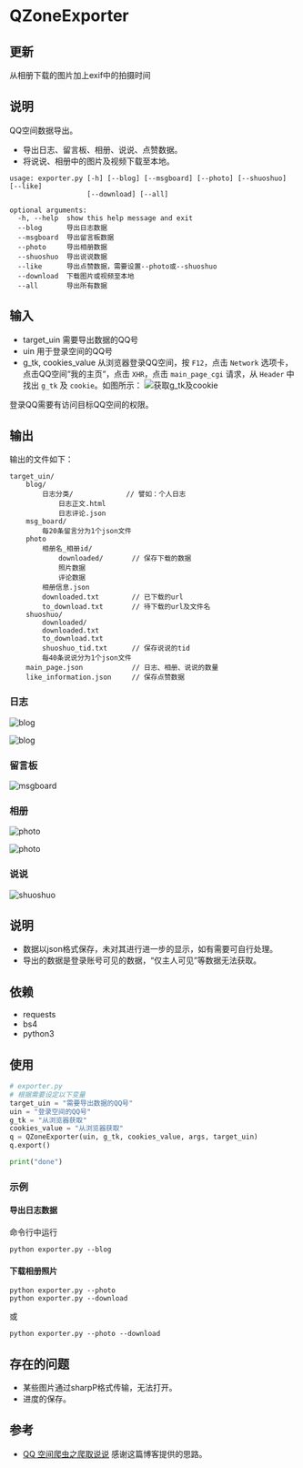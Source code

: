 # QZoneExporter

## 更新

从相册下载的图片加上exif中的拍摄时间

## 说明
QQ空间数据导出。

- 导出日志、留言板、相册、说说、点赞数据。
- 将说说、相册中的图片及视频下载至本地。

```shell
usage: exporter.py [-h] [--blog] [--msgboard] [--photo] [--shuoshuo] [--like]
                   [--download] [--all]

optional arguments:
  -h, --help  show this help message and exit
  --blog      导出日志数据
  --msgboard  导出留言板数据
  --photo     导出相册数据
  --shuoshuo  导出说说数据
  --like      导出点赞数据，需要设置--photo或--shuoshuo
  --download  下载图片或视频至本地
  --all       导出所有数据
```

## 输入

- target_uin
  需要导出数据的QQ号
- uin
  用于登录空间的QQ号
- g_tk, cookies_value
  从浏览器登录QQ空间，按 `F12`，点击 `Network` 选项卡，点击QQ空间“我的主页“，点击 `XHR`，点击 `main_page_cgi` 请求，从 `Header` 中找出 `g_tk` 及 `cookie`。如图所示：
  ![获取g_tk及cookie](pic/1.png)

登录QQ需要有访问目标QQ空间的权限。

## 输出

输出的文件如下：

```plain
target_uin/
    blog/
        日志分类/             // 譬如：个人日志
            日志正文.html
            日志评论.json
    msg_board/
        每20条留言分为1个json文件
    photo
        相册名_相册id/
            downloaded/       // 保存下载的数据
            照片数据
            评论数据
        相册信息.json
        downloaded.txt        // 已下载的url
        to_download.txt       // 待下载的url及文件名
    shuoshuo/
        downloaded/
        downloaded.txt
        to_download.txt
        shuoshuo_tid.txt      // 保存说说的tid
        每40条说说分为1个json文件
    main_page.json            // 日志、相册、说说的数量
    like_information.json     // 保存点赞数据
```

### 日志

![blog](pic/blog1.png)

![blog](pic/blog2.png)

### 留言板

![msgboard](pic/msgboard.png)

### 相册

![photo](pic/photo1.png)

![photo](pic/photo2.png)

### 说说

![shuoshuo](pic/shuoshuo.png)

## 说明

- 数据以json格式保存，未对其进行进一步的显示，如有需要可自行处理。
- 导出的数据是登录账号可见的数据，“仅主人可见”等数据无法获取。

## 依赖

- requests
- bs4
- python3

## 使用

```python
# exporter.py
# 根据需要设定以下变量
target_uin = "需要导出数据的QQ号"
uin = "登录空间的QQ号"
g_tk = "从浏览器获取"
cookies_value = "从浏览器获取"
q = QZoneExporter(uin, g_tk, cookies_value, args, target_uin)
q.export()

print("done")
```

### 示例

#### 导出日志数据

命令行中运行

```shell
python exporter.py --blog
```

#### 下载相册照片

```shell
python exporter.py --photo
python exporter.py --download
```

或

```shell
python exporter.py --photo --download
```

## 存在的问题

- 某些图片通过sharpP格式传输，无法打开。
- 进度的保存。

## 参考

- [QQ 空间爬虫之爬取说说](https://kylingit.com/blog/qq-空间爬虫之爬取说说/)
  感谢这篇博客提供的思路。
